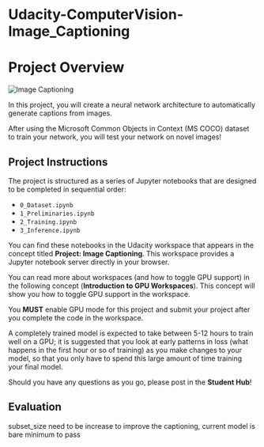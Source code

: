 # Udacity-ComputerVision-Image_Captioning

# Project Overview

![Image Captioning](https://video.udacity-data.com/topher/2018/March/5ab588e3_image-captioning/image-captioning.png)

In this project, you will create a neural network architecture to automatically generate captions from images.

After using the Microsoft Common Objects in Context (MS COCO) dataset to train your network, you will test your network on novel images!

## Project Instructions

The project is structured as a series of Jupyter notebooks that are designed to be completed in sequential order:

- `0_Dataset.ipynb`
- `1_Preliminaries.ipynb`
- `2_Training.ipynb`
- `3_Inference.ipynb`

You can find these notebooks in the Udacity workspace that appears in the concept titled **Project: Image Captioning**. This workspace provides a Jupyter notebook server directly in your browser.

You can read more about workspaces (and how to toggle GPU support) in the following concept (**Introduction to GPU Workspaces**). This concept will show you how to toggle GPU support in the workspace.

You **MUST** enable GPU mode for this project and submit your project after you complete the code in the workspace.

A completely trained model is expected to take between 5-12 hours to train well on a GPU; it is suggested that you look at early patterns in loss (what happens in the first hour or so of training) as you make changes to your model, so that you only have to spend this large amount of time training your final model.

Should you have any questions as you go, please post in the **Student Hub**!

## Evaluation

subset_size need to be increase to improve the captioning, current model is bare minimum to pass
